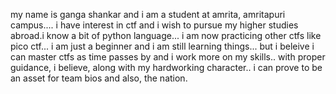 my name is ganga shankar and i am a student at amrita, amritapuri campus.... i have interest in ctf and i wish to pursue my higher studies abroad.i know a bit of python language... i am now practicing other ctfs like pico ctf... i am just a beginner and i am still learning things... but i beleive i can master ctfs as time passes by and i work more on my skills.. with proper guidance, i believe, along with my hardworking character.. i can prove to be an asset for team bios and also, the nation.